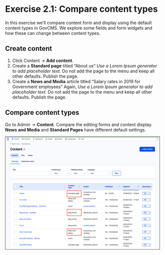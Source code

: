 # Exercise 2.1: Compare content types

In this exercise we’ll compare content form and display using the default content types in GovCMS. We explore some fields and form widgets and how these can change between content types.

## Create content

1. Click Content → **Add content**.
2. Create a **Standard page** titled “About us” _Use a Lorem Ipsum generator to add placeholder text_. Do not add the page to the menu and keep all other defaults. Publish the page.
3. Create a **News and Media** article titled “Salary rates in 2019 for Government employees” Again, _Use a Lorem Ipsum generator to add placeholder text_. Do not add the page to the menu and keep all other defaults. Publish the page.

## Compare content types

Go to Admin → **Content**. Compare the editing forms and content display. **News and Media** and **Standard Pages** have different default settings.

![Image of Content listing](../.gitbook/assets/Ex-2-1-Content-Types.png)


